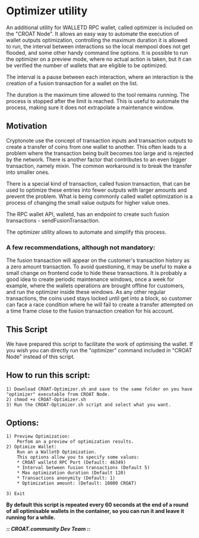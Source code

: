 # Optimizer utility

An additional utility for WALLETD RPC wallet, called optimizer is included on the "CROAT Node". 
It allows an easy way to automate the execution of wallet outputs optimization, controlling the maximum duration it is allowed to run, 
the interval between interactions so the local mempool does not get flooded, and some other handy command line options. 
It is possible to run the optimizer on a preview mode, where no actual action is taken, but it can be verified the number of wallets that are eligible to be optimized.

The interval is a pause between each interaction, where an interaction is the creation of a fusion transaction for a wallet on the list.

The duration is the maximum time allowed to the tool remains running. 
The process is stopped after the limit is reached. This is useful to automate the process, making sure it does not extrapolate a maintenance window.

## Motivation

Cryptonote use the concept of transaction inputs and transaction outputs to create a transfer of coins from one wallet to another. 
This often leads to a problem where the transaction being built becomes too large and is rejected by the network. 
There is another factor that contributes to an even bigger transaction, namely mixin. 
The common workaround is to break the transfer into smaller ones.

There is a special kind of transaction, called fusion transaction, that can be used to optimize these entries into fewer outputs with larger amounts and prevent the problem. 
What is being commonly called wallet optimization is a process of changing the small value outputs for higher value ones.

The RPC wallet API, walletd, has an endpoint to create such fusion transactions - sendFusionTransaction.

The optimizer utility allows to automate and simplify this process.

### A few recommendations, although not mandatory:

The fusion transaction will appear on the customer's transaction history as a zero amount transaction. 
To avoid questioning, it may be useful to make a small change on frontend code to hide these transactions.
It is probably a good idea to create periodic maintenance windows, once a week for example, where the wallets operations are brought offline for customers, and run the optimizer inside these windows. 
As any other regular transactions, the coins used stays locked until get into a block, so customer can face a race condition where he will fail to create a transfer attempted on a time frame close to the fusion transaction creation for his account.

## This Script

We have prepared this script to facilitate the work of optimising the wallet. 
If you wish you can directly run the "optimizer" command included in "CROAT Node" instead of this script. 

## How to run this script:

```
1) Download CROAT-Optimizer.sh and save to the same folder on you have "optimizer" executable from CROAT Node. 
2) chmod +x CROAT-Optimizer.sh 
3) Run the CROAT-Optimizer.sh script and select what you want. 
```

## Options:

```
1) Preview Optimization:
    Perfom an a preview of optimization results. 
2) Optimize Wallet:
    Run an a WalletD Optimization.
    This options allow you to specify some values:
    * CROAT walletd RPC Port (Default: 46349)
    * Interval between fusion transactions (Default 5)
    * Max optimization duration (Default 120)
    * Transactions anonymity (Default: 1)
    * Optimization amount: (Default: 10000 CROAT)

3) Exit
```

**By default this script is repeated every 60 seconds at the end of a round of all optimisable wallets in the container, so you can run it and leave it running for a while.**


**_:: CROAT.community Dev Team ::_**

